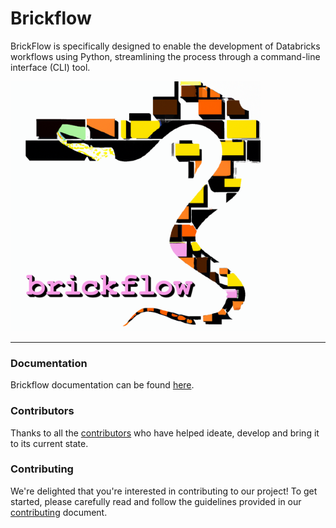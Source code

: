 # Brickflow

BrickFlow is specifically designed to enable the development of Databricks workflows using Python, 
streamlining the process through a command-line interface (CLI) tool.

<img src="./docs/img/brickflow_logo_3.png" width="400" height="400">

---

### Documentation

Brickflow documentation can be found [here]().

### Contributors

Thanks to all the [contributors](CONTRIBUTORS.md) who have helped ideate, develop and bring it to its current state. 

### Contributing

We're delighted that you're interested in contributing to our project! To get started, 
please carefully read and follow the guidelines provided in our [contributing](CONTRIBUTING.md) document.